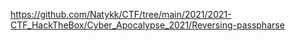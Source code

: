 https://github.com/Natykk/CTF/tree/main/2021/2021-CTF_HackTheBox/Cyber_Apocalypse_2021/Reversing-passpharse